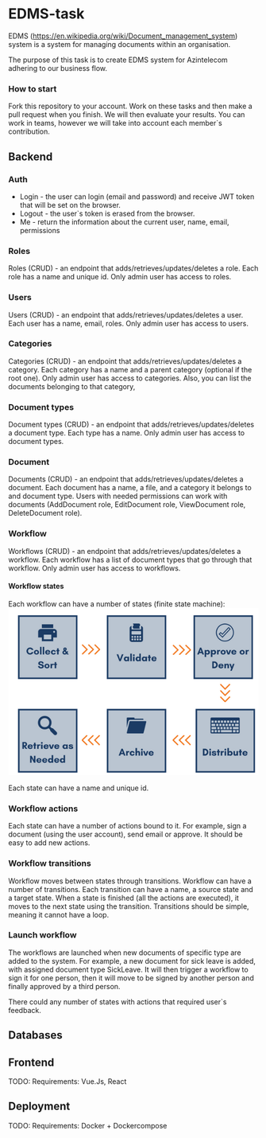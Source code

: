 # EDMS-task

EDMS (https://en.wikipedia.org/wiki/Document_management_system) system is a system for managing documents within an organisation.

The purpose of this task is to create EDMS system for Azintelecom adhering to our business flow.

### How to start
Fork this repository to your account. Work on these tasks and then make a pull request when you finish. We will then evaluate your results. You can work in teams, however we will take into account each member\`s contribution.

## Backend

### Auth
- Login - the user can login (email and password) and receive JWT token that will be set on the browser.
- Logout - the user\`s token is erased from the browser.
- Me - return the information about the current user, name, email, permissions

### Roles
Roles (CRUD) - an endpoint that adds/retrieves/updates/deletes a role. Each role has a name and unique id.
Only admin user has access to roles.

### Users
Users (CRUD) - an endpoint that adds/retrieves/updates/deletes a user. Each user has a name, email, roles.
Only admin user has access to users.

### Categories
Categories (CRUD) - an endpoint that adds/retrieves/updates/deletes a category. Each category has a name and a parent category (optional if the root one).
Only admin user has access to categories.
Also, you can list the documents belonging to that category,

### Document types
Document types (CRUD) - an endpoint that adds/retrieves/updates/deletes a document type. Each type has a name.
Only admin user has access to document types.

### Document
Documents (CRUD) - an endpoint that adds/retrieves/updates/deletes a document. Each document has a name, a file, and a category it belongs to and document type.
Users with needed permissions can work with documents (AddDocument role, EditDocument role, ViewDocument role, DeleteDocument role).

### Workflow
Workflows (CRUD) - an endpoint that adds/retrieves/updates/deletes a workflow. Each workflow has a list of document types that go through that workflow.
Only admin user has access to workflows.

#### Workflow states
Each workflow can have a number of states (finite state machine):
![EDMS](./EDMS.png)

Each state can have a name and unique id.
### Workflow actions
Each state can have a number of actions bound to it. For example, sign a document (using the user account), send email or approve. It should be easy to add new actions.
### Workflow transitions
Workflow moves between states through transitions. Workflow can have a number of transitions. Each transition can have a name, a source state and a target state.
When a state is finished (all the actions are executed), it moves to the next state using the transition. Transitions should be simple, meaning it cannot have a loop.
### Launch workflow
The workflows are launched when new documents of specific type are added to the system. For example, a new document for sick leave is added, with assigned document type SickLeave. It will then trigger a workflow to sign it for one person, then it will move to be signed by another person and finally approved by a third person.

There could any number of states with actions that required user\`s feedback.

## Databases

## Frontend
TODO: Requirements: Vue.Js, React

## Deployment

TODO: Requirements: Docker + Dockercompose
